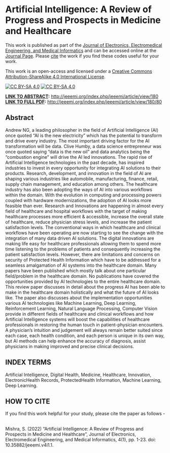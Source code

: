 # Artificial Intelligence: A Review of Progress and Prospects in Medicine and Healthcare

This work is published as part of the [Journal of Electronics, Electromedical Engineering, and Medical Informatics](https://jeeemi.org/index.php/jeeemi) and can be accessed online at the [Journal Page](https://doi.org/10.35882/jeeemi.v4i1.1). Please [cite](#citeAs) the work if you find these codes useful for your work. 

This work is an open-access and licensed under a [Creative Commons Attribution-ShareAlike 4.0 International License][cc-by-sa].

[![CC BY-SA 4.0][cc-by-sa-image]][cc-by-sa] [![CC BY-SA 4.0][cc-by-sa-shield]][cc-by-sa] 

[cc-by-sa]: http://creativecommons.org/licenses/by-sa/4.0/
[cc-by-sa-image]: https://licensebuttons.net/l/by-sa/4.0/88x31.png
[cc-by-sa-shield]: https://img.shields.io/badge/License-CC%20BY--SA%204.0-lightgrey.svg

**<ins>LINK TO ABSTRACT</ins>:** http://jeeemi.org/index.php/jeeemi/article/view/180 </br>
**<ins>LINK TO FULL PDF</ins>:** http://jeeemi.org/index.php/jeeemi/article/view/180/80

## Abstract
Andrew NG, a leading philosopher in the field of Artificial Intelligence (AI) once quoted “AI is the new electricity” which has the potential to transform and drive every industry. The most important driving factor for the AI transformation will be data. Clive Humby, a data science entrepreneur was once quoted saying “data is the new oil” and data analytics being the “combustion engine” will drive the AI led innovations. The rapid rise of Artificial Intelligence technologies in the past decade, has inspired industries to invest in every opportunity for integrating AI solutions to their products. Research, development, and innovation in the field of AI are shaping various industries like automobile, manufacturing, finance, retail, supply chain management, and education among others. The healthcare industry has also been adopting the ways of AI into various workflows within the domain. With the evolution in computing and processing powers coupled with hardware modernizations, the adoption of AI looks more feasible than ever. Research and Innovations are happening in almost every field of healthcare and hospital workflows with the target of making healthcare processes more efficient & accessible, increase the overall state of healthcare, reduce physician stress levels, and increase the patient satisfaction levels. The conventional ways in which healthcare and clinical workflows have been operating are now starting to see the change with the integration of many data driven AI solutions. The digital innovations are making life easy for healthcare professionals allowing them to spend more time listening to the problems of patients and consequently increasing the patient satisfaction levels. However, there are limitations and concerns on security of Protected Health Information which have to be addressed for a seamless amalgamation of AI systems into the healthcare domain. Many papers have been published which mostly talk about one particular field/problem in the healthcare domain. No publications have covered the opportunities provided by AI technologies to the entire healthcare domain. This review paper discusses in detail about the progress AI has been able to make in the healthcare domain holistically and what the future of AI looks like. The paper also discusses about the implementation opportunities various AI technologies like Machine Learning, Deep Learning, Reinforcement Learning, Natural Language Processing, Computer Vision provide in different fields of healthcare and clinical workflows and how Artificial Intelligence systems will boost the capabilities of healthcare professionals in restoring the human touch in patient-physician encounters. A physician’s intuition and judgement will always remain better suited since each case, each health condition, and each person is unique in its own way, but AI methods can help enhance the accuracy of diagnosis, assist physicians in making improved and precise clinical decisions.

## INDEX TERMS
Artificial Intelligence, Digital Health, Medicine, Healthcare, Innovation, ElectronicHealth Records, ProtectedHealth Information, Machine Learning, Deep Learning.


 <h2 id="citeAs">HOW TO CITE</h2>
 If you find this work helpful for your study, please cite the paper as follows - </br></br>
 
Mishra, S. (2022) “Artificial Intelligence: A Review of Progress and Prospects in Medicine and Healthcare”, Journal of Electronics, Electromedical Engineering, and Medical Informatics, 4(1), pp. 1-23. doi: 10.35882/jeeemi.v4i1.1.

